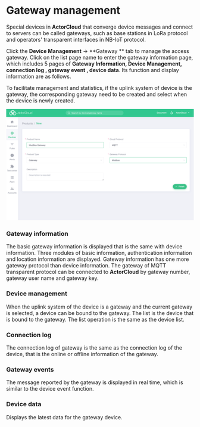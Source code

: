 # Gateway management

Special devices in **ActorCloud** that converge device messages and connect to servers can be called gateways, such as base stations in LoRa protocol and operators'  transparent interfaces in NB-IoT protocol.

Click the **Device Management** -> **Gateway ** tab to manage the access gateway. Click on the list page name to enter the gateway information page, which includes 5 pages of **Gateway Information, Device Management, connection log ,  gateway event , device data**.  Its function and display information are as follows.

To facilitate management  and statistics, if the uplink system of device is the gateway, the corresponding gateway need to be created and select  when the device is newly created.

![device_gateway_product](_assets/device_gateway_product.png)



### Gateway information

The basic gateway information is displayed that is the same with device information. Three modules  of basic information, authentication information and location information are displayed. Gateway information has one more gateway protocol than device information. The gateway of MQTT transparent protocol can be connected to **ActorCloud** by gateway number, gateway user name and gateway key.


### Device management

When the uplink system of the device is a gateway and the current gateway is selected, a device can be bound to the gateway. The list is the device that is bound to the gateway. The list operation is the same as the device list.


### Connection log

The connection log of gateway  is the same as the connection log of the device, that is the online or offline information of the gateway.


### Gateway events

The message reported by the gateway is displayed in real time, which is similar to the device event function.


### Device data

Displays the latest data for the gateway device.
